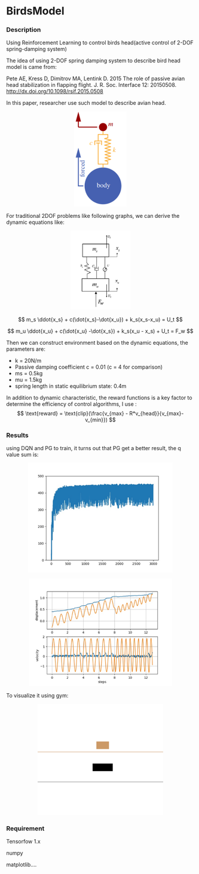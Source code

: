 # BirdsModel
### Description

Using Reinforcement Learning to control birds head(active control of 2-DOF spring-damping system)

The idea of using 2-DOF spring damping system to describe bird head model is came from:

Pete AE, Kress D, Dimitrov MA, Lentink D. 2015 The role of passive avian head stabilization in flapping flight. J. R. Soc.
Interface 12: 20150508. http://dx.doi.org/10.1098/rsif.2015.0508  

In this paper, researcher use such model to describe avian head.

<p align="center">   
    <img src="img/paper_model.png", style="zoom: 90%;"> 
</p>

For traditional 2DOF problems like following graphs, we can derive the dynamic equations like:

<p align="center">   
    <img src="img/abstract_model.png", style="zoom: 50%;"> 
</p>

$$
m_s \ddot{x_s} + c(\dot{x_s}-\dot{x_u}) + k_s(x_s-x_u) = U_t
$$

$$
m_u \ddot{x_u} + c(\dot{x_u} -\dot{x_s}) + k_s(x_u - x_s) + U_t = F_w
$$

Then we can construct environment based on the dynamic equations, the parameters are:

- k = 20N/m
- Passive damping coefficient c = 0.01 (c = 4 for comparison)
- ms = 0.5kg
- mu = 1.5kg
- spring length in static equilibrium state: 0.4m

In addition to dynamic characteristic, the reward functions is a key factor to determine the efficiency of control algorithms, I use :
$$
\text{reward} = \text{clip}(\frac{v_{max} - R*v_{head}}{v_{max}-v_{min}})
$$

### Results

using DQN and PG to train, it turns out that PG get a better result, the q value sum is:

<p align="center">   
    <img src="img/pg_performance.png", style="zoom: 80%;"> 
</p>

<p align="center">   
    <img src="img/disps_velos.png", style="zoom: 70%;"> 
</p>

To visualize it using gym:

<p align="center">   
    <img src="img/birdsmodel-02.gif", style="zoom:67%;"> 
</p>

### Requirement

Tensorfow 1.x

numpy

matplotlib....
